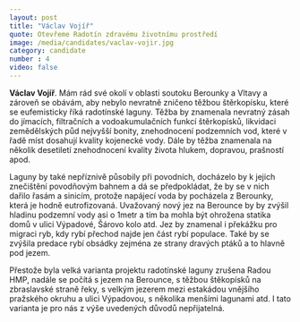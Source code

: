 ```yaml
---
layout: post
title: "Václav Vojíř"
quote: Otevřeme Radotín zdravému životnímu prostředí
image: /media/candidates/vaclav-vojir.jpg
category: candidate
number : 4
video: false
---
```


**Václav Vojíř**. Mám rád své okolí v oblasti soutoku Berounky a Vltavy a zároveň se obávám, aby nebylo nevratně zničeno těžbou štěrkopísku, které se eufemisticky říká radotínské laguny. Těžba by znamenala nevratný zásah do jímacích, filtračních a vodoakumulačních funkcí štěrkopísků, likvidaci zemědělských půd nejvyšší bonity, znehodnocení podzemních vod, které v řadě míst dosahují kvality kojenecké vody. Dále by těžba znamenala na několik desetiletí znehodnocení kvality života hlukem, dopravou, prašností apod. 

Laguny by také nepříznivě působily při povodních, docházelo by k jejich znečištění povodňovým bahnem a dá se předpokládat, že by se v nich dařilo řasám a sinicím, protože napájecí voda by pocházela z Berounky, která je hodně eutrofizovaná. Uvažovaný nový jez na Berounce by by zvýšil hladinu podzemní vody asi o 1metr a tím ba mohla být ohrožena statika domů v ulici Výpadové, Šárovo kolo atd. Jez by znamenal i překážku pro migraci ryb, kdy rybí přechod najde jen část rybí populace. Také by se zvýšila predace rybí obsádky zejména ze strany dravých ptáků a to hlavně pod jezem.

Přestože byla velká varianta projektu radotínské laguny zrušena Radou HMP, nadále se počítá s jezem na Berounce, s těžbou štěkopísků na zbraslavské straně řeky, s velkým jezerem mezi estakádou vnějšího pražského okruhu a ulici Výpadovou, s několika menšími lagunami atd. I tato varianta je pro nás z výše uvedených důvodů nepřijatelná.
